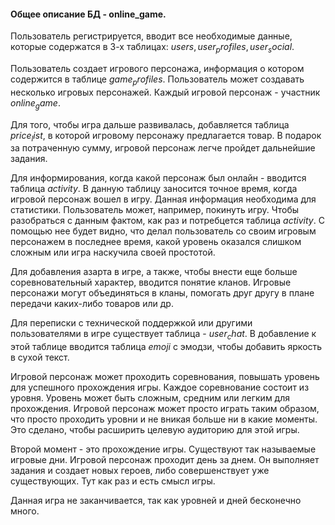 #### Общее описание БД - online_game.

Пользователь регистрируется, вводит все необходимые данные, которые содержатся в 3-х таблицах: $users, user_profiles, user_social$.

Пользователь создает игрового персонажа, информация о котором содержится в таблице $game_profiles$. Пользователь может создавать несколько игровых персонажей. Каждый игровой персонаж - участник $online_game$.

Для того, чтобы игра дальше развивалась, добавляется таблица $price_list$, в которой игровому персонажу предлагается товар. В подарок за потраченную сумму, игровой персонаж легче пройдет дальнейшие задания.

Для информирования, когда какой персонаж был онлайн - вводится таблица $activity$. В данную таблицу заносится точное время, когда игровой персонаж вошел в игру. Данная информация необходима для статистики. Пользователь может, например, покинуть игру. Чтобы разобраться с данным фактом, как раз и потребцется таблица $activity$. С помощью нее будет видно, что делал пользователь со своим игровым персонажем в последнее время, какой уровень оказался слишком сложным или игра наскучила своей простотой.

Для добавления азарта в игре, а также, чтобы внести еще больше соревновательный характер, вводится понятие кланов. Игровые персонажи могут объединяться в кланы, помогать друг другу в плане передачи каких-либо товаров или др.

Для переписки с технической поддержкой или другими пользователями в игре существует таблица - $user_chat$. В добавление к этой таблице вводится таблица $emoji$ с эмодзи, чтобы добавить яркость в сухой текст.

Игровой персонаж может проходить соревнования, повышать уровень для успешного прохождения игры. Каждое соревнование состоит из уровня. Уровень может быть сложным, средним или легким для прохождения. Игровой персонаж может просто играть таким образом, что просто проходить уровни и не вникая больше ни в какие моменты. Это сделано, чтобы расширить целевую аудиторию для этой игры.

Второй момент - это прохождение игры. Существуют так называемые игровые дни. Игровой персонаж проходит день за днем. Он выполняет задания и создает новых героев, либо совершенствует уже существующих. Тут как раз и есть смысл игры. 

Данная игра не заканчивается, так как уровней и дней бесконечно много.